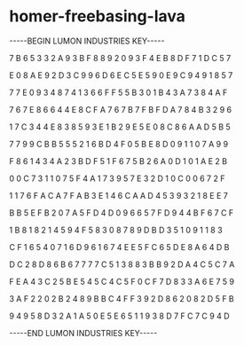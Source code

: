# homer-freebasing-lava

-----BEGIN LUMON INDUSTRIES KEY-----

7 B 6 5 3 3 2 A 9 3 B F 8 8 9 2 0 9 3 F 4 E B 8 D F 7 1 D C 5 7

E 0 8 A E 9 2 D 3 C 9 9 6 D 6 E C 5 E 5 9 0 E 9 C 9 4 9 1 8 5 7

7 7 E 0 9 3 4 8 7 4 1 3 6 6 F F 5 5 B 3 0 1 B 4 3 A 7 3 8 4 A F

7 6 7 E 8 6 6 4 4 E 8 C F A 7 6 7 B 7 F B F D A 7 8 4 B 3 2 9 6

1 7 C 3 4 4 E 8 3 8 5 9 3 E 1 B 2 9 E 5 E 0 8 C 8 6 A A D 5 B 5

7 7 9 9 C B B 5 5 5 2 1 6 B D 4 F 0 5 B E 8 D 0 9 1 1 0 7 A 9 9

F 8 6 1 4 3 4 A 2 3 B D F 5 1 F 6 7 5 B 2 6 A 0 D 1 0 1 A E 2 B

0 0 C 7 3 1 1 0 7 5 F 4 A 1 7 3 9 5 7 E 3 2 D 1 0 C 0 0 6 7 2 F

1 1 7 6 F A C A 7 F A B 3 E 1 4 6 C A A D 4 5 3 9 3 2 1 8 E E 7

B B 5 E F B 2 0 7 A 5 F D 4 D 0 9 6 6 5 7 F D 9 4 4 B F 6 7 C F

1 B 8 1 8 2 1 4 5 9 4 F 5 8 3 0 8 7 8 9 D B D 3 5 1 0 9 1 1 8 3

C F 1 6 5 4 0 7 1 6 D 9 6 1 6 7 4 E E 5 F C 6 5 D E 8 A 6 4 D B

D C 2 8 D 8 6 B 6 7 7 7 7 C 5 1 3 8 8 3 B B 9 2 D A 4 C 5 C 7 A

F E A 4 3 C 2 5 B E 5 4 5 C 4 C 5 F 0 C F 7 D 8 3 3 A 6 E 7 5 9

3 A F 2 2 0 2 B 2 4 8 9 B B C 4 F F 3 9 2 D 8 6 2 0 8 2 D 5 F B

9 4 9 5 8 D 3 2 A 1 A 5 0 E 5 E 6 5 1 1 9 3 8 D 7 F C 7 C 9 4 D

-----END LUMON INDUSTRIES KEY-----
